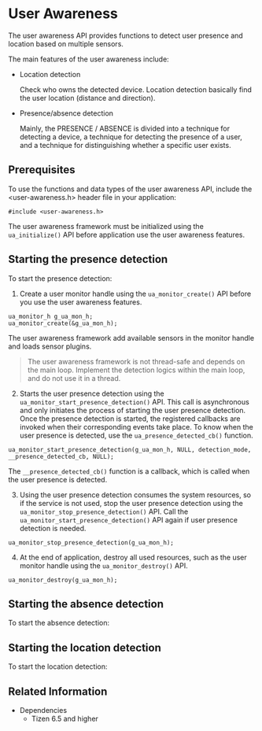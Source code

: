 # User Awareness
The user awareness API provides functions to detect user presence and location based on multiple sensors.

The main features of the user awareness include:
- Location detection
  
  Check who owns the detected device. Location detection basically find the user location (distance and direction).
- Presence/absence detection
  
  Mainly, the PRESENCE / ABSENCE is divided into a technique for detecting a device, a technique for detecting the presence of a user, and a technique for distinguishing whether a specific user exists.
  
 ## Prerequisites
  To use the functions and data types of the user awareness API, include the <user-awareness.h> header file in your application:
  
  ```#include <user-awareness.h>```
  
  The user awareness framework must be initialized using the ```ua_initialize()``` API before application use the user awareness features.
  
 ## Starting the presence detection
  
  To start the presence detection:
  1. Create a user monitor handle using the ```ua_monitor_create()``` API before you use the user awareness features.

  ```
  ua_monitor_h g_ua_mon_h;
  ua_monitor_create(&g_ua_mon_h);
  ```
  The user awareness framework add available sensors in the monitor handle and loads sensor plugins.
  > The user awareness framework is not thread-safe and depends on the main loop. Implement the detection logics within the main loop, and do not use it in a thread.
  
  2. Starts the user presence detection using the ```ua_monitor_start_presence_detection()``` API. This call is asynchronous and only initiates the process of starting the user presence detection. Once the presence detection is started, the registered callbacks are invoked when their corresponding events take place. To know when the user presence is detected, use the ```ua_presence_detected_cb()``` function.
  ```
  ua_monitor_start_presence_detection(g_ua_mon_h, NULL, detection_mode, __presence_detected_cb, NULL);
  ```
  The ```__presence_detected_cb()``` function is a callback, which is called when the user presence is detected.
  
  3. Using the user presence detection consumes the system resources, so if the service is not used, stop the user presence detection using the ```ua_monitor_stop_presence_detection()``` API. Call the ```ua_monitor_start_presence_detection()``` API again if user presence detection is needed.
  ```
  ua_monitor_stop_presence_detection(g_ua_mon_h);
  ```
  4. At the end of application, destroy all used resources, such as the user monitor handle using the ```ua_monitor_destroy()``` API.
  ```
  ua_monitor_destroy(g_ua_mon_h);
  ```
## Starting the absence detection

To start the absence detection:
## Starting the location detection

To start the location detection:
## Related Information
- Dependencies
  - Tizen 6.5 and higher 
